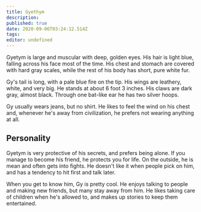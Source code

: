 ```yaml
---
title: Gyethym
description: 
published: true
date: 2020-09-06T03:24:12.514Z
tags: 
editor: undefined
---
```


Gyetym is large and muscular with deep, golden eyes. His hair is light blue, falling across his face most of the time. His chest and stomach are covered with hard gray scales, while the rest of his body has short, pure white fur.

Gy's tail is long, with a pale blue fire on the tip. His wings are leathery, white, and very big. He stands at about 6 foot 3 inches. His claws are dark gray, almost black. Through one bat-like ear he has two silver hoops.

Gy usually wears jeans, but no shirt. He likes to feel the wind on his chest and, whenever he's away from civilization, he prefers not wearing anything at all.

Personality
-----------

Gyetym is very protective of his secrets, and prefers being alone. If you manage to become his friend, he protects you for life. On the outside, he is mean and often gets into fights. He doesn't like it when people pick on him, and has a tendency to hit first and talk later.

When you get to know him, Gy is pretty cool. He enjoys talking to people and making new friends, but many stay away from him. He likes taking care of children when he's allowed to, and makes up stories to keep them entertained.